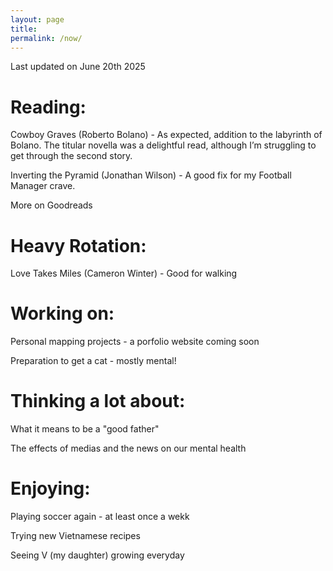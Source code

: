 ```yaml
---
layout: page
title: 
permalink: /now/
---
```



Last updated on June 20th 2025

# Reading:

Cowboy Graves (Roberto Bolano) - As expected, addition to the labyrinth of Bolano. The titular novella  was a delightful read, although I’m struggling to get through the second story.

Inverting the Pyramid (Jonathan Wilson) - A good fix for my Football Manager crave.

More on Goodreads

# Heavy Rotation:

Love Takes Miles (Cameron Winter) - Good for walking

# Working on:

Personal mapping projects - a porfolio website coming soon

Preparation to get a cat - mostly mental!


# Thinking a lot about:

What it means to be a "good father"

The effects of medias and the news on our mental health

# Enjoying:

Playing soccer again - at least once a wekk

Trying new Vietnamese recipes

Seeing V (my daughter) growing everyday

